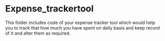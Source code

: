 # Expense_trackertool
This folder includes code of your expense tracker tool which would help you to track that how much you have spent on daily basis and keep record of it and alter them as required.
